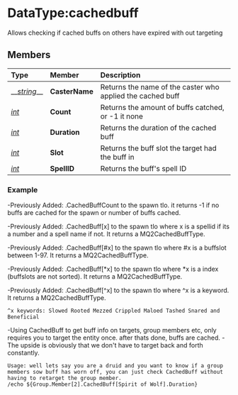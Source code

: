 # DataType:cachedbuff

Allows checking if cached buffs on others have expired with out targeting

## Members

| **Type** | **Member** | **Description** |
| :--- | :--- | :--- |
| \_\_[_string_](datatype-string.md)\_\_ | **CasterName** | Returns the name of the caster who applied the cached buff |
| [_int_](datatype-int.md) | **Count** | Returns the amount of buffs catched, or -1 it none |
| [_int_](datatype-int.md) | **Duration** | Returns the duration of the cached buff |
| [_int_](datatype-int.md) | **Slot** | Returns the buff slot the target had the buff in |
| [_int_](datatype-int.md) | **SpellID** | Returns the buff's spell ID |

### Example

-Previously Added: .CachedBuffCount to the spawn tlo. it returns -1 if no buffs are cached for the spawn or number of buffs cached.

-Previously Added: .CachedBuff[x] to the spawn tlo where x is a spellid if its a number and a spell name if not. It returns a MQ2CachedBuffType.

-Previously Added: .CachedBuff[\#x] to the spawn tlo where \#x is a buffslot between 1-97. It returns a MQ2CachedBuffType.

-Previously Added: .CachedBuff[\*x] to the spawn tlo where \*x is a index (buffslots are not sorted). It returns a MQ2CachedBuffType.

-Previously Added: .CachedBuff[^x] to the spawn tlo where ^x is a keyword. It returns a MQ2CachedBuffType.

`^x keywords: Slowed Rooted Mezzed Crippled Maloed Tashed Snared and Beneficial`

-Using CachedBuff to get buff info on targets, group members etc, only requires you to target the entity once. after thats done, buffs are cached. -The upside is obviously that we don't have to target back and forth constantly.

`Usage: well lets say you are a druid and you want to know if a group members sow buff has worn off, you can just check CachedBuff without having to retarget the group member.`  
`/echo ${Group.Member[2].CachedBuff[Spirit of Wolf].Duration}`

